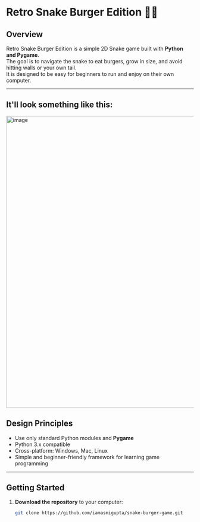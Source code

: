 # Retro Snake Burger Edition 🍔🐍

## Overview
Retro Snake Burger Edition is a simple 2D Snake game built with **Python and Pygame**.  
The goal is to navigate the snake to eat burgers, grow in size, and avoid hitting walls or your own tail.  
It is designed to be easy for beginners to run and enjoy on their own computer.

---
## It'll look something like this:

<img width="747" height="781" alt="image" src="https://github.com/user-attachments/assets/5fbc5e8b-0724-4ed6-9e7d-8d8d094f534f" />

## Design Principles
- Use only standard Python modules and **Pygame**  
- Python 3.x compatible  
- Cross-platform: Windows, Mac, Linux  
- Simple and beginner-friendly framework for learning game programming  

---

## Getting Started
1. **Download the repository** to your computer:  
   ```bash
   git clone https://github.com/iamasmigupta/snake-burger-game.git
